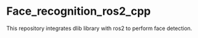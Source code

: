 # Face_recognition_ros2_cpp
This repository integrates  dlib library with ros2 to perform face detection.
